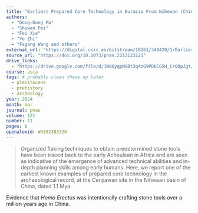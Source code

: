 ```yaml
---
title: "Earliest Prepared Core Technology in Eurasia From Nihewan (China): Implications for Early Human Abilities and Dispersals in East Asia"
authors:
  - "Dong-Dong Ma"
  - "Shuwen Pei"
  - "Fei Xie"
  - "Ye Zhi"
  - "Fagang Wang and others"
external_url: "https://digital.csic.es/bitstream/10261/349420/1/Earliest_Prepared_core_technology.pdf"
source_url: "https://doi.org/10.1073/pnas.2313123121"
drive_links:
  - "https://drive.google.com/file/d/1W8QyqpM8Bt3q4zG9PD6CG5H_CrQOpJgt/view?usp=drivesdk"
course: asia
tags: # probably clean these up later
  - pleistocene
  - prehistory
  - archeology
year: 2024
month: mar
journal: pnas
volume: 121
number: 11
pages: 6
openalexid: W4392383320
---
```


> Organized flaking techniques to obtain predetermined stone tools have been traced back to the early Acheulean in Africa and are seen as indicative of the emergence of advanced technical abilities and in-depth planning skills among early humans.
> Here, we report one of the earliest known examples of prepared core technology in the archaeological record, at the Cenjiawan site in the Nihewan basin of China, dated 1.1 Mya.

Evidence that *Homo Erectus* was intentionally crafting stone tools over a million years ago in China.
